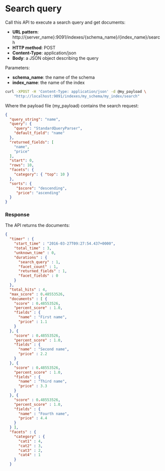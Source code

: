 # Search query

Call this API to execute a search query and get documents:

* **URL pattern**: http://{server_name}:9091/indexes/{schema_name}/{index_name}/search
* **HTTP method**: POST
* **Content-Type**: application/json
* **Body**: a JSON object describing the query

Parameters:

* **schema_name**: the name of the schema
* **index_name**: the name of the index

```bash
curl -XPOST -H 'Content-Type: application/json' -d @my_payload \
    "http://localhost:9091/indexes/my_schema/my_index/search"
```

Where the payload file (my_payload) contains the search request:

```json
{
  "query_string": "name",
  "query": {
    "query": "StandardQueryParser",
    "default_field": "name"
  },
  "returned_fields": [
    "name",
    "price"
  ],
  "start": 0,
  "rows": 10,
  "facets": {
    "category": { "top": 10 }
  },
  "sorts": {
     "$score": "descending",
     "price": "ascending"
  }
}
```

### Response

The API returns the documents:

```json
{
  "timer" : {
    "start_time" : "2016-03-27T09:27:54.437+0000",
    "total_time" : 3,
    "unknown_time" : 0,
    "durations" : {
      "search_query" : 1,
      "facet_count" : 1,
      "returned_fields" : 1,
      "facet_fields" : 0
    }
  },
  "total_hits" : 4,
  "max_score" : 0.48553526,
  "documents" : [ {
    "score" : 0.48553526,
    "percent_score" : 1.0,
    "fields" : {
      "name" : "First name",
      "price" : 1.1
    }
  }, {
    "score" : 0.48553526,
    "percent_score" : 1.0,
    "fields" : {
      "name" : "Second name",
      "price" : 2.2
    }
  }, {
    "score" : 0.48553526,
    "percent_score" : 1.0,
    "fields" : {
      "name" : "Third name",
      "price" : 3.3
    }
  }, {
    "score" : 0.48553526,
    "percent_score" : 1.0,
    "fields" : {
      "name" : "Fourth name",
      "price" : 4.4
    }
  } ],
  "facets" : {
    "category" : {
      "cat1" : 4,
      "cat2" : 3,
      "cat3" : 2,
      "cat4" : 1
    }
  }
```